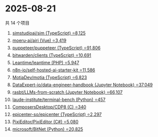 # 2025-08-21

共 14 个项目

<!-- BEGIN GITHUB -->
<!-- 最后更新时间 2025-08-21 15:13:19 +0800 -->
1. [simstudioai/sim (TypeScript) ⭐8,125](https://github.com/simstudioai/sim)
1. [moeru-ai/airi (Vue) ⭐3,419](https://github.com/moeru-ai/airi)
1. [puppeteer/puppeteer (TypeScript) ⭐91,806](https://github.com/puppeteer/puppeteer)
1. [bitwarden/clients (TypeScript) ⭐10,691](https://github.com/bitwarden/clients)
1. [Leantime/leantime (PHP) ⭐5,947](https://github.com/Leantime/leantime)
1. [n8n-io/self-hosted-ai-starter-kit ⭐11,586](https://github.com/n8n-io/self-hosted-ai-starter-kit)
1. [MotiaDev/motia (TypeScript) ⭐6,823](https://github.com/MotiaDev/motia)
1. [DataExpert-io/data-engineer-handbook (Jupyter Notebook) ⭐37,049](https://github.com/DataExpert-io/data-engineer-handbook)
1. [rasbt/LLMs-from-scratch (Jupyter Notebook) ⭐66,107](https://github.com/rasbt/LLMs-from-scratch)
1. [laude-institute/terminal-bench (Python) ⭐457](https://github.com/laude-institute/terminal-bench)
1. [ComposersDesktop/CDP8 (C) ⭐340](https://github.com/ComposersDesktop/CDP8)
1. [epicenter-so/epicenter (TypeScript) ⭐2,297](https://github.com/epicenter-so/epicenter)
1. [PixiEditor/PixiEditor (C#) ⭐5,080](https://github.com/PixiEditor/PixiEditor)
1. [microsoft/BitNet (Python) ⭐20,825](https://github.com/microsoft/BitNet)
<!-- END GITHUB -->
